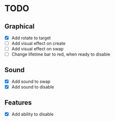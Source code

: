 # TODO

## Graphical
- [x] Add rotate to target
- [ ] Add visual effect on create
- [ ] Add visual effect on swap
- [ ] Change lifetime bar to red, when ready to disable

## Sound
- [x] Add sound to swap
- [x] Add sound to disable

## Features
- [x] Add ability to disable